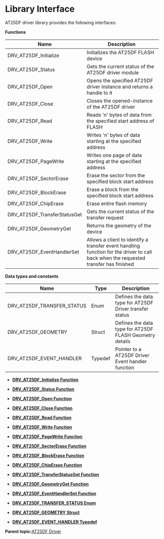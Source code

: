 # Library Interface

AT25DF driver library provides the following interfaces:

**Functions**

|Name|Description|
|----|-----------|
|DRV\_AT25DF\_Initialize|Initializes the AT25DF FLASH device|
|DRV\_AT25DF\_Status|Gets the current status of the AT25DF driver module|
|DRV\_AT25DF\_Open|Opens the specified AT25DF driver instance and returns a handle to it|
|DRV\_AT25DF\_Close|Closes the opened-instance of the AT25DF driver|
|DRV\_AT25DF\_Read|Reads 'n' bytes of data from the specified start address of FLASH|
|DRV\_AT25DF\_Write|Writes 'n' bytes of data starting at the specified address|
|DRV\_AT25DF\_PageWrite|Writes one page of data starting at the specified address|
|DRV\_AT25DF\_SectorErase|Erase the sector from the specified block start address|
|DRV\_AT25DF\_BlockErase|Erase a block from the specified block start address|
|DRV\_AT25DF\_ChipErase|Erase entire flash memory|
|DRV\_AT25DF\_TransferStatusGet|Gets the current status of the transfer request|
|DRV\_AT25DF\_GeometryGet|Returns the geometry of the device|
|DRV\_AT25DF\_EventHandlerSet|Allows a client to identify a transfer event handling function for the driver to call back when the requested transfer has finished|

**Data types and constants**

|Name|Type|Description|
|----|----|-----------|
|DRV\_AT25DF\_TRANSFER\_STATUS|Enum|Defines the data type for AT25DF Driver transfer status|
|DRV\_AT25DF\_GEOMETRY|Struct|Defines the data type for AT25DF FLASH Geometry details|
|DRV\_AT25DF\_EVENT\_HANDLER|Typedef|Pointer to a AT25DF Driver Event handler function|

-   **[DRV\_AT25DF\_Initialize Function](GUID-0F92AB40-ECB3-45CB-9BFD-D633997B307A.md)**  

-   **[DRV\_AT25DF\_Status Function](GUID-BAAA2F94-E63D-4BFF-9C13-DFE7C8689DF6.md)**  

-   **[DRV\_AT25DF\_Open Function](GUID-800334F1-1A78-4C3E-BB99-649A323AB083.md)**  

-   **[DRV\_AT25DF\_Close Function](GUID-CDE5A5C3-D8BA-43BB-9287-A1087E688C15.md)**  

-   **[DRV\_AT25DF\_Read Function](GUID-143402B1-D8C1-4503-B7C3-0D6DF2FAB253.md)**  

-   **[DRV\_AT25DF\_Write Function](GUID-F19C5010-4548-446A-80C6-3642EA7ABA79.md)**  

-   **[DRV\_AT25DF\_PageWrite Function](GUID-B8B88178-A501-4BA9-A5BA-56BD4ECCC0AF.md)**  

-   **[DRV\_AT25DF\_SectorErase Function](GUID-2DA31F3A-13A0-4B9F-97BC-DEBDA757C12C.md)**  

-   **[DRV\_AT25DF\_BlockErase Function](GUID-81B8750A-FEF9-44BB-9CB0-27329B377E77.md)**  

-   **[DRV\_AT25DF\_ChipErase Function](GUID-7146CF6C-8560-4757-A481-2BFE6F65F08C.md)**  

-   **[DRV\_AT25DF\_TransferStatusGet Function](GUID-084F0A8A-2149-4A06-8CCB-7AD00C30134B.md)**  

-   **[DRV\_AT25DF\_GeometryGet Function](GUID-5A9D0D4F-5BBF-4CA3-89A9-1E47BDD90F01.md)**  

-   **[DRV\_AT25DF\_EventHandlerSet Function](GUID-279921BE-6BA3-4C5A-83A3-C14760945710.md)**  

-   **[DRV\_AT25DF\_TRANSFER\_STATUS Enum](GUID-3FA52A35-7013-4C4F-B9A2-F42CEB0E6AED.md)**  

-   **[DRV\_AT25DF\_GEOMETRY Struct](GUID-60293D0A-331A-49A7-ACDF-2982AD6CE6B0.md)**  

-   **[DRV\_AT25DF\_EVENT\_HANDLER Typedef](GUID-3DC42773-D3EB-409B-8F4B-F1E4025E9E90.md)**  


**Parent topic:**[AT25DF Driver](GUID-474B546B-7629-40E2-AF5A-F6A6146CE8DE.md)

